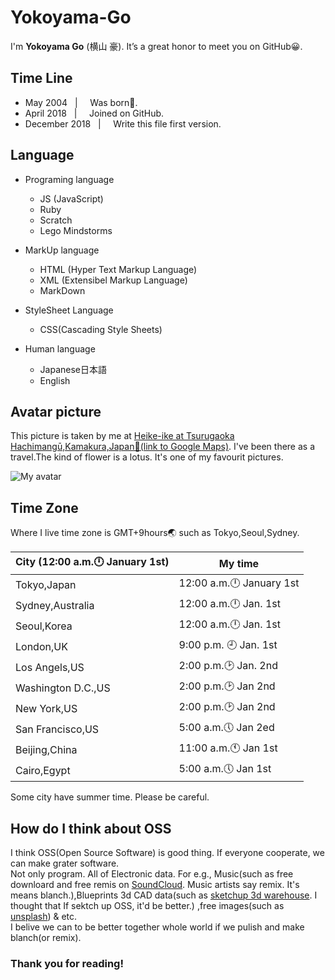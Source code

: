 
# Yokoyama-Go


I'm **Yokoyama Go** (横山 豪). It’s a great honor to meet you on GitHub😀. 


## Time Line

* May 2004 &nbsp;       | &nbsp; &nbsp; Was born🐣.
* April 2018 &nbsp;     | &nbsp; &nbsp; Joined on GitHub.
* December 2018 &nbsp;  | &nbsp; &nbsp; Write this file first version.


## Language

* Programing language
  * JS (JavaScript)
  * Ruby
  * Scratch
  * Lego Mindstorms

* MarkUp language
  * HTML (Hyper Text Markup Language)
  * XML (Extensibel Markup Language)
  * MarkDown
  
* StyleSheet Language
  * CSS(Cascading Style Sheets)
  
* Human language
  * Japanese日本語
  * English
  
 ## Avatar picture
 
 This picture is taken by me at [Heike-ike at Tsurugaoka Hachimangū,Kamakura,Japan🗾(link to Google Maps)](https://www.google.co.jp/maps/place/%E5%B9%B3%E5%AE%B6%E6%B1%A0/@35.3246602,139.5544657,16.82z/data=!4m12!1m6!3m5!1s0x0:0xa867ad10105036b5!2sTsurugaoka+Hachiman-g%C5%AB!8m2!3d35.3260978!4d139.5564131!3m4!1s0x0:0xb8469aa71994fc1e!8m2!3d35.3243542!4d139.5546149).
 I've been there as a travel.The kind of flower is a lotus. It's one of my favourit pictures.
 
 ![My avatar](https://avatars2.githubusercontent.com/u/38034251?s=460&v=4)
 
 ## Time Zone
 
 Where I live time zone is GMT+9hours🌏 such as Tokyo,Seoul,Sydney.
 
 City (12:00 a.m.🕛 January 1st)| My time
 -------------------------------|------
 Tokyo,Japan|12:00 a.m.🕛 January 1st
 Sydney,Australia|12:00 a.m.🕛 Jan. 1st
 Seoul,Korea|12:00 a.m.🕛 Jan. 1st
 London,UK |9:00 p.m. 🕘 Jan. 1st
 Los Angels,US|2:00 p.m.🕑 Jan. 2nd
 Washington D.C.,US|2:00 p.m.🕑 Jan 2nd
 New York,US|2:00 p.m.🕑 Jan 2nd
 San Francisco,US|5:00 a.m.🕔 Jan 2ed
 Beijing,China|11:00 a.m.🕚 Jan 1st
 Cairo,Egypt|5:00 a.m.🕔 Jan 1st
 
Some city have summer time. Please be careful.


## How do I think about OSS

I think OSS(Open Source Software) is good thing. If everyone cooperate, we can make grater software.   
Not only program. All of Electronic data. For e.g., Music(such as free downloard and free remis on [SoundCloud](https://soundcloud.com). Music artists say remix. It's means blanch.),Blueprints 3d CAD data(such as  [sketchup 3d warehouse](https://3dwarehouse.sketchup.com/?hl=en). I thought that If sektch up OSS, it'd be better.) ,free images(such as [unsplash](https://unsplash.com/)) & etc.  
I belive we can to be better together whole world if we pulish and make blanch(or remix). 



### Thank you for reading!
